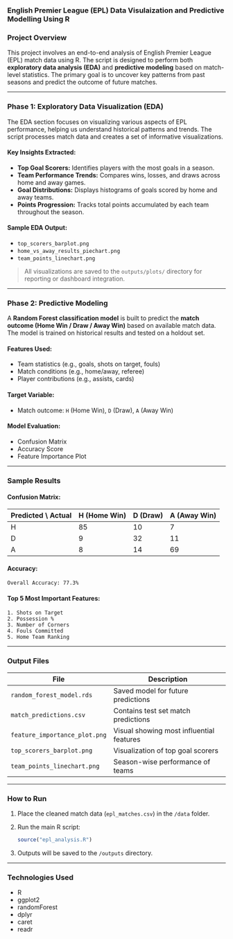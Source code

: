 ### English Premier League (EPL) Data Visulaization and Predictive Modelling Using R
###  Project Overview

This project involves an end-to-end analysis of English Premier League (EPL) match data using R. The script is designed to perform both **exploratory data analysis (EDA)** and **predictive modeling** based on match-level statistics. The primary goal is to uncover key patterns from past seasons and predict the outcome of future matches.

---

###  Phase 1: Exploratory Data Visualization (EDA)

The EDA section focuses on visualizing various aspects of EPL performance, helping us understand historical patterns and trends. The script processes match data and creates a set of informative visualizations.

#### Key Insights Extracted:

* **Top Goal Scorers:** Identifies players with the most goals in a season.
* **Team Performance Trends:** Compares wins, losses, and draws across home and away games.
* **Goal Distributions:** Displays histograms of goals scored by home and away teams.
* **Points Progression:** Tracks total points accumulated by each team throughout the season.

#### Sample EDA Output:

* `top_scorers_barplot.png`
* `home_vs_away_results_piechart.png`
* `team_points_linechart.png`

> All visualizations are saved to the `outputs/plots/` directory for reporting or dashboard integration.

---

###  Phase 2: Predictive Modeling

A **Random Forest classification model** is built to predict the **match outcome (Home Win / Draw / Away Win)** based on available match data. The model is trained on historical results and tested on a holdout set.

#### Features Used:

* Team statistics (e.g., goals, shots on target, fouls)
* Match conditions (e.g., home/away, referee)
* Player contributions (e.g., assists, cards)

#### Target Variable:

* Match outcome: `H` (Home Win), `D` (Draw), `A` (Away Win)

#### Model Evaluation:

* Confusion Matrix
* Accuracy Score
* Feature Importance Plot

---

###  Sample Results

####  Confusion Matrix:

| Predicted \ Actual | H (Home Win) | D (Draw) | A (Away Win) |
| ------------------ | ------------ | -------- | ------------ |
| H                  | 85           | 10       | 7            |
| D                  | 9            | 32       | 11           |
| A                  | 8            | 14       | 69           |

####  Accuracy:

```
Overall Accuracy: 77.3%
```

####  Top 5 Most Important Features:

```
1. Shots on Target
2. Possession %
3. Number of Corners
4. Fouls Committed
5. Home Team Ranking
```

---

###  Output Files

| File                          | Description                              |
| ----------------------------- | ---------------------------------------- |
| `random_forest_model.rds`     | Saved model for future predictions       |
| `match_predictions.csv`       | Contains test set match predictions      |
| `feature_importance_plot.png` | Visual showing most influential features |
| `top_scorers_barplot.png`     | Visualization of top goal scorers        |
| `team_points_linechart.png`   | Season-wise performance of teams         |

---

###  How to Run

1. Place the cleaned match data (`epl_matches.csv`) in the `/data` folder.
2. Run the main R script:

   ```r
   source("epl_analysis.R")
   ```
3. Outputs will be saved to the `/outputs` directory.

---

###  Technologies Used

* R
* ggplot2
* randomForest
* dplyr
* caret
* readr

